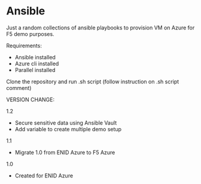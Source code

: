 # Ansible
Just a random collections of ansible playbooks to provision VM on Azure for F5 demo purposes.

Requirements:
- Ansible installed
- Azure cli installed
- Parallel installed

Clone the repository and run .sh script (follow instruction on .sh script comment)


VERSION CHANGE:

1.2
- Secure sensitive data using Ansible Vault
- Add variable to create multiple demo setup

1.1
- Migrate 1.0 from ENID Azure to F5 Azure

1.0
- Created for ENID Azure
